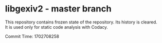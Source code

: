 # libgexiv2 - master branch

This repository contains frozen state of the repository.
Its history is cleared. It is used only for static code
analysis with Codacy.

Commit Time: 1702708258